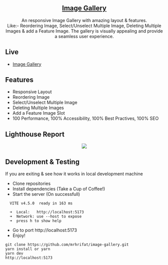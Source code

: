 <div align="center"> 
    <h2 align="center"><a href="https://github.com/mrhrifat/image-gallery">Image Gallery</a></h2>
          An responsive Image Gallery with amazing layout & features. <br/>
        Like:- Reordering Image, Select/Unselect Multiple Image, Deleting Multiple Images & add a Feature Image. The gallery is visually appealing and provide a seamless user experience.
</div>

## Live

- [Image Gallery](https://imagegalleryreact.vercel.app)

## Features

- Responsive Layout
- Reordering Image
- Select/Unselect Multiple Image
- Deleting Multiple Images
- Add a Feature Image Slot
- 100 Performance, 100% Accessibility, 100% Best Practives, 100% SEO

## Lighthouse Report

<div align='center'>
  <img src='https://github.com/mrhrifat/image-gallery/assets/45077312/6b132a8a-30db-4a81-ae8a-39870f35689c'/>
</div>

## Development & Testing

If you are exiting & see how it works in local development machine

- Clone repositories
- Install dependencies (Take a Cup of Coffee!)
- Start the server (On successfull)

```
  VITE v4.5.0  ready in 163 ms

  ➜  Local:   http://localhost:5173
  ➜  Network: use --host to expose
  ➜  press h to show help

```

- Go to port http://localhost:5173
- Enjoy!

```
git clone https://github.com/mrhrifat/image-gallery.git
yarn install or yarn
yarn dev
http://localhost:5173
```
